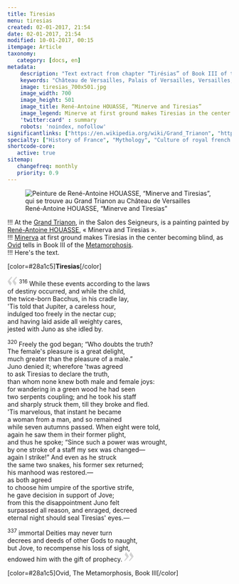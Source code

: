 ```yaml
---
title: Tiresias
menu: tiresias
created: 02-01-2017, 21:54
date: 02-01-2017, 21:54
modified: 10-01-2017, 00:15
itempage: Article
taxonomy:
   category: [docs, en]
metadata:
    description: "Text extract from chapter “Tirésias” of Book III of the « Metamorphosis » of Ovid from which has inspired the painter René-Antoine HOUASSE for the making of his painting “Minerva and Tiresias”"
    keywords: "Château de Versailles, Palais of Versailles, Versailles, Louis the 14th, Louis 14, Louis XIV, Ovid, The Metamorphosis, The Grand Trianon, Grand Trianon, Trianon, Tiresias, Minerva, Minerva and Tiresias, Minerve et Tiresias, René-Antoine HOUASSE"
    image: tiresias_700x501.jpg
    image_width: 700
    image_height: 501
    image_title: René-Antoine HOUASSE, “Minerve and Tiresias”
    image_legend: Minerve at first ground makes Tiresias in the center becoming blind.
    'twitter:card' : summary
    robots: 'noindex, nofollow'
significantlinks: ["https://en.wikipedia.org/wiki/Grand_Trianon", "https://en.wikipedia.org/wiki/Ren%C3%A9-Antoine_Houasse", "https://en.wikipedia.org/wiki/Minerva", "https://en.wikipedia.org/wiki/Tiresias", "https://en.wikipedia.org/wiki/Ovid", "https://en.wikipedia.org/wiki/Metamorphoses"]
specialty: ["History of France", "Mythology", "Culture of royal french court", "Litterature of the Roman Empire", "Roman Imperial Litterature", "French Painting of the Seventeenth century", "French Painting of the 17th century", "French Painting of the XVIIth century", "French Court Painting", "Louis XIV", "Louis 14th", "Louis the 14th", "Palace of Versailles", "Grand Trianon", "René-Antoine HOUASSE", "Tiresias", "Minerva", "Minerve et Tiresias"]
shortcode-core:
   active: true
sitemap:
   changefreq: monthly
   priority: 0.9
---
```

<figure><picture>
<source
sizes="(max-width: 767px) 98vw, (min-width: 959px) 50vw, 86vw"
srcset="
/user/sites/docs/pages/01.reference/02.versailles/03.trianon/02.tiresias/tiresias-280.webp 280w,
/user/sites/docs/pages/01.reference/02.versailles/03.trianon/02.tiresias/tiresias-380.webp 380w,
/user/sites/docs/pages/01.reference/02.versailles/03.trianon/02.tiresias/tiresias-480.webp 480w,
/user/sites/docs/pages/01.reference/02.versailles/03.trianon/02.tiresias/tiresias-640.webp 640w,
/user/sites/docs/pages/01.reference/02.versailles/03.trianon/02.tiresias/tiresias_700x501.webp 700w"
type="image/webp">
<img
sizes="(max-width: 767px) 98vw, (min-width: 959px) 50vw, 86vw"
src="/user/sites/docs/pages/01.reference/02.versailles/03.trianon/02.tiresias/tiresias_700x501.jpg" title="Peinture de René-Antoine HOUASSE, “Minerve and Tiresias”, qui se trouve au Grand Trianon au Château de Versailles" alt="Peinture de René-Antoine HOUASSE, “Minerve and Tiresias”, qui se trouve au Grand Trianon au Château de Versailles" class="class-diane-img"
srcset="
/user/sites/docs/pages/01.reference/02.versailles/03.trianon/02.tiresias/tiresias-280.jpg 280w,
/user/sites/docs/pages/01.reference/02.versailles/03.trianon/02.tiresias/tiresias-380.jpg 380w,
/user/sites/docs/pages/01.reference/02.versailles/03.trianon/02.tiresias/tiresias-480.jpg 480w,
/user/sites/docs/pages/01.reference/02.versailles/03.trianon/02.tiresias/tiresias-640.jpg 640w,
/user/sites/docs/pages/01.reference/02.versailles/03.trianon/02.tiresias/tiresias_700x501.jpg 700w">
</picture><figcaption>René-Antoine HOUASSE, “Minerve and Tiresias”</figcaption></figure>

!!! At the [Grand Trianon][1], in the Salon des Seigneurs, is a painting painted by [René-Antoine HOUASSE][2], « Minerva and Tiresias ».  
!!! [Minerva][3] at first ground makes Tiresias in the center becoming blind, as [Ovid][4] tells in Book III of the [Metamorphosis][5].  
!!! Here's the text.  

[color=#28a1c5]**Tiresias**[/color]  

<span><svg xmlns="http://www.w3.org/2000/svg" version="1" width="22px" height="22px" viewBox="0 0 78 78" fill="lightgrey" opacity="1"><path d="M76.5 9.0009L57.0898 32.605c-.88226 1.10283-.88226 1.54397-.88226 1.76454 0 1.10286 1.76455 3.30857 2.8674 4.632l13.0167 14.99877L61.50123 74.9545 50.4727 59.51456c-2.87047-3.97028-10.80793-15.88413-10.80793-19.19267 0-1.76458.6617-2.4263 6.6171-9.7051C60.8395 12.74754 63.04522 10.98297 70.98575 3.0455L76.5 9.00092zm-38.16172 0L18.9281 32.605c-.88228 1.10283-.88228 1.54397-.88228 1.76454 0 1.10286 1.76457 3.30857 2.86742 4.632L33.92688 54.0003 23.3395 74.9545 12.30793 59.51456C9.44053 55.54428 1.5 43.63043 1.5 40.3219c0-1.76458.6617-2.4263 6.6171-9.7051C22.67475 12.74754 24.88043 10.98297 32.82097 3.0455l5.51732 5.9554z"/></svg></span> 
<sup>316</sup>
While these events according to the laws  
of destiny occurred, and while the child,  
the twice-born Bacchus, in his cradle lay,  
'Tis told that Jupiter, a careless hour,  
indulged too freely in the nectar cup;  
and having laid aside all weighty cares,  
jested with Juno as she idled by.  

<sup>320</sup>
Freely the god began; “Who doubts the truth?  
The female's pleasure is a great delight,  
much greater than the pleasure of a male.”  
Juno denied it; wherefore 'twas agreed  
to ask Tiresias to declare the truth,  
than whom none knew both male and female joys:  
for wandering in a green wood he had seen  
two serpents coupling; and he took his staff  
and sharply struck them, till they broke and fled.  
'Tis marvelous, that instant he became  
a woman from a man, and so remained  
while seven autumns passed. When eight were told,  
again he saw them in their former plight,  
and thus he spoke; “Since such a power was wrought,  
by one stroke of a staff my sex was changed—  
again I strike!” And even as he struck  
the same two snakes, his former sex returned;  
his manhood was restored.—  
as both agreed  
to choose him umpire of the sportive strife,  
he gave decision in support of Jove;  
from this the disappointment Juno felt  
surpassed all reason, and enraged, decreed  
eternal night should seal Tiresias' eyes.—  

<sup>337</sup>
immortal Deities may never turn  
decrees and deeds of other Gods to naught,  
but Jove, to recompense his loss of sight,  
endowed him with the gift of prophecy. <span><svg xmlns="http://www.w3.org/2000/svg" version="1" width="22px" height="22px" viewBox="0 0 78 78" fill="lightgrey" opacity="1"><path d="M1.5 68.9991L20.9102 45.395c.88226-1.10283.88226-1.54397.88226-1.76454 0-1.10286-1.76455-3.30857-2.8674-4.632L5.90836 23.9997 16.49877 3.0455 27.5273 18.48544c2.87047 3.97028 10.80793 15.88413 10.80793 19.19267 0 1.76458-.6617 2.4263-6.6171 9.7051C17.1605 65.25246 14.95478 67.01703 7.01425 74.9545L1.5 68.99908zm38.16172 0L59.0719 45.395c.88228-1.10283.88228-1.54397.88228-1.76454 0-1.10286-1.76457-3.30857-2.86742-4.632L44.07312 23.9997 54.6605 3.0455l11.03157 15.43992C68.55947 22.45572 76.5 34.36957 76.5 37.6781c0 1.76458-.6617 2.4263-6.6171 9.7051C55.32526 65.25246 53.11957 67.01703 45.17904 74.9545l-5.51732-5.9554z"/></svg></span>

[color=#28a1c5]Ovid, The Metamorphosis, Book III[/color]  

[1]: https://en.wikipedia.org/wiki/Grand_Trianon "https://en.wikipedia.org/wiki/Grand_Trianon"
[2]: https://en.wikipedia.org/wiki/Ren%C3%A9-Antoine_Houasse "https://en.wikipedia.org/wiki/René-Antoine_Houasse"
[3]: https://en.wikipedia.org/wiki/Minerva "https://en.wikipedia.org/wiki/Minerva"
[4]: https://en.wikipedia.org/wiki/Ovid "https://en.wikipedia.org/wiki/Ovid"
[5]: https://en.wikipedia.org/wiki/Metamorphoses "https://en.wikipedia.org/wiki/Metamorphoses"